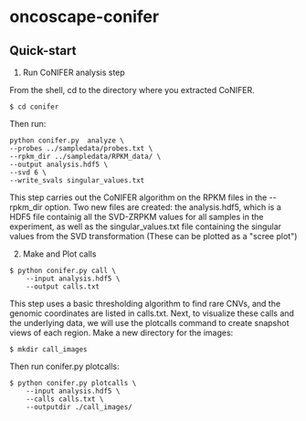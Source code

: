 # oncoscape-conifer

## Quick-start

1. Run CoNIFER analysis step 

From the shell, cd to the directory where you extracted CoNIFER.
```
$ cd conifer
```
Then run:

``` 
python conifer.py  analyze \ 
--probes ../sampledata/probes.txt \ 
--rpkm_dir ../sampledata/RPKM_data/ \
--output analysis.hdf5 \
--svd 6 \
--write_svals singular_values.txt
```

This step carries out the CoNIFER algorithm on the RPKM files in the --rpkm_dir option. Two new files are created: the analysis.hdf5, which is a HDF5 file containig all the SVD-ZRPKM values for all samples in the experiment, as well as the singular_values.txt file containing the singular values from the SVD transformation (These can be plotted as a "scree plot") 

2. Make and Plot calls 

```
$ python conifer.py call \
	--input analysis.hdf5 \
	--output calls.txt
```

This step uses a basic thresholding algorithm to find rare CNVs, and the genomic coordinates are listed in calls.txt. 
Next, to visualize these calls and the underlying data, we will use the plotcalls command to create snapshot views of each region. Make a new directory for the images: 
```
$ mkdir call_images
```

Then run conifer.py plotcalls: 

```
$ python conifer.py plotcalls \
	--input analysis.hdf5 \
	--calls calls.txt \
	--outputdir ./call_images/
```

    